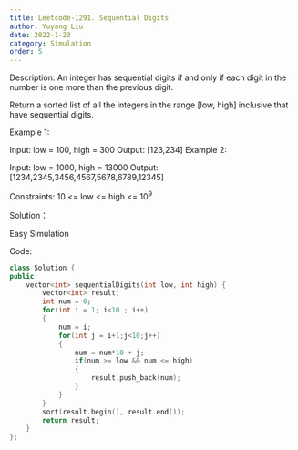 ```yaml
---
title: Leetcode-1291. Sequential Digits
author: Yuyang Liu
date: 2022-1-23
category: Simulation
order: 5
---
```


Description:
An integer has sequential digits if and only if each digit in the number is one more than the previous digit.

Return a sorted list of all the integers in the range [low, high] inclusive that have sequential digits.

 

Example 1:

Input: low = 100, high = 300
Output: [123,234]
Example 2:

Input: low = 1000, high = 13000
Output: [1234,2345,3456,4567,5678,6789,12345]
 

Constraints:
10 <= low <= high <= 10<sup>9</sup>

Solution：

Easy Simulation


Code: 

``` c++
class Solution {
public:
    vector<int> sequentialDigits(int low, int high) {
        vector<int> result;
        int num = 0;
        for(int i = 1; i<10 ; i++)
        {
            num = i;
            for(int j = i+1;j<10;j++)
            {
                num = num*10 + j;
                if(num >= low && num <= high)
                {
                    result.push_back(num);
                }
            }
        }
        sort(result.begin(), result.end());
        return result;
    }
};

```

